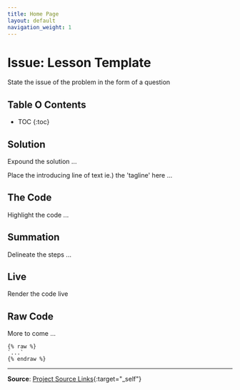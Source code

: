 ```yaml
---
title: Home Page
layout: default
navigation_weight: 1
---
```

# Issue: Lesson Template

State the issue of the problem in the form of a question

## Table O Contents

- TOC
{:toc}

## Solution

Expound the solution ...

Place the introducing line of text ie.) the 'tagline' here ...

## The Code

Highlight the code ...

## Summation

Delineate the steps ...

## Live

Render the code live

## Raw Code

More to come ...

```liquid
{% raw %}
`...`
{% endraw %}
```

***

**Source**: [Project Source Links](https://rwebaz.github.io/Node-Lessons-Project/pages/Source-Links.html){:target="_self"}